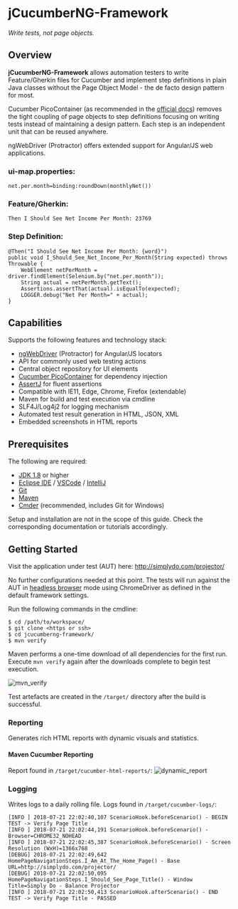 # jCucumberNG-Framework
_Write tests, not page objects._

## Overview
**jCucumberNG-Framework** allows automation testers to write Feature/Gherkin files for Cucumber and implement step definitions in plain Java classes without the Page Object Model - the de facto design pattern for most.

Cucumber PicoContainer (as recommended in the [official docs](https://docs.cucumber.io/cucumber/state/#dependency-injection)) removes the tight coupling of page objects to step definitions focusing on writing tests instead of maintaining a design pattern. Each step is an independent unit that can be reused anywhere.

ngWebDriver (Protractor) offers extended support for Angular/JS web applications.

### ui-map.properties:
~~~
net.per.month=binding:roundDown(monthlyNet())
~~~

### Feature/Gherkin:
~~~
Then I Should See Net Income Per Month: 23769
~~~

### Step Definition:
~~~
@Then("I Should See Net Income Per Month: {word}")
public void I_Should_See_Net_Income_Per_Month(String expected) throws Throwable {
    WebElement netPerMonth = driver.findElement(Selenium.by("net.per.month"));
    String actual = netPerMonth.getText();
    Assertions.assertThat(actual).isEqualTo(expected);
    LOGGER.debug("Net Per Month=" + actual);
}
~~~

## Capabilities
Supports the following features and technology stack:
- [ngWebDriver](https://github.com/paul-hammant/ngWebDriver) (Protractor) for Angular/JS locators
- API for commonly used web testing actions
- Central object repository for UI elements
- [Cucumber PicoContainer](https://github.com/cucumber/cucumber-jvm/tree/master/picocontainer) for dependency injection
- [AssertJ](http://joel-costigliola.github.io/assertj/) for fluent assertions
- Compatible with IE11, Edge, Chrome, Firefox (extendable)
- Maven for build and test execution via cmdline
- SLF4J/Log4j2 for logging mechanism
- Automated test result generation in HTML, JSON, XML
- Embedded screenshots in HTML reports

## Prerequisites
The following are required:
- [JDK 1.8](http://www.oracle.com/technetwork/java/javase/downloads/jdk8-downloads-2133151.html) or higher
- [Eclipse IDE](http://www.eclipse.org/downloads/eclipse-packages/) / [VSCode](https://code.visualstudio.com/download) / [IntelliJ](https://www.jetbrains.com/idea/download/#section=windows)
- [Git](https://git-scm.com/downloads)
- [Maven](https://maven.apache.org/download.cgi)
- [Cmder](http://cmder.net/) (recommended, includes Git for Windows)

Setup and installation are not in the scope of this guide. Check the corresponding documentation or tutorials accordingly.

## Getting Started
Visit the application under test (AUT) here: http://simplydo.com/projector/

No further configurations needed at this point. The tests will run against the AUT in [headless browser](https://en.wikipedia.org/wiki/Headless_browser) mode using ChromeDriver as defined in the default framework settings.

Run the following commands in the cmdline:
~~~
$ cd /path/to/workspace/
$ git clone <https or ssh>
$ cd jcucumberng-framework/
$ mvn verify
~~~

Maven performs a one-time download of all dependencies for the first run. Execute `mvn verify` again after the downloads complete to begin test execution.

![mvn_verify](https://user-images.githubusercontent.com/28589393/43071460-79da3de6-8ea5-11e8-9935-a6afc02d62d8.gif)

Test artefacts are created in the `/target/` directory after the build is successful.

### Reporting
Generates rich HTML reports with dynamic visuals and statistics.

#### Maven Cucumber Reporting
Report found in `/target/cucumber-html-reports/`:
![dynamic_report](https://user-images.githubusercontent.com/28589393/43090686-acbd9c00-8eda-11e8-9c08-d74c1a86e03b.gif)

### Logging
Writes logs to a daily rolling file. Logs found in `/target/cucumber-logs/`:
~~~
[INFO ] 2018-07-21 22:02:40,107 ScenarioHook.beforeScenario() - BEGIN TEST -> Verify Page Title
[INFO ] 2018-07-21 22:02:44,191 ScenarioHook.beforeScenario() - Browser=CHROME32_NOHEAD
[INFO ] 2018-07-21 22:02:45,387 ScenarioHook.beforeScenario() - Screen Resolution (WxH)=1366x768
[DEBUG] 2018-07-21 22:02:49,642 HomePageNavigationSteps.I_Am_At_The_Home_Page() - Base URL=http://simplydo.com/projector/
[DEBUG] 2018-07-21 22:02:50,095 HomePageNavigationSteps.I_Should_See_Page_Title() - Window Title=Simply Do - Balance Projector
[INFO ] 2018-07-21 22:02:50,413 ScenarioHook.afterScenario() - END TEST -> Verify Page Title - PASSED
~~~